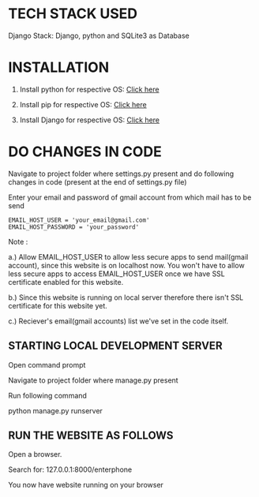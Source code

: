 # TECH STACK USED
Django Stack: Django, python and SQLite3 as Database

# INSTALLATION
1. Install python for respective OS: [Click here]( https://www.python.org/downloads/)

2. Install pip for respective OS: [Click here]( https://www.makeuseof.com/tag/install-pip-for-python/)

3. Install Django for respective OS: [Click here](https://www.thecrazyprogrammer.com/2018/09/how-to-install-django.html)

# DO CHANGES IN CODE
Navigate to project folder where settings.py present and do following changes in code (present at the end of settings.py file)

Enter your email and password of gmail account from which mail has to be send
```
EMAIL_HOST_USER = 'your_email@gmail.com'
EMAIL_HOST_PASSWORD = 'your_password'
```

Note :

a.) Allow EMAIL_HOST_USER to allow less secure apps to send mail(gmail account), since this website is on localhost now. You won't have to allow less secure apps to access EMAIL_HOST_USER once we have SSL certificate enabled for this website.

b.) Since this website is running on local server therefore there isn't SSL certificate for this website yet.

c.) Reciever's email(gmail accounts) list we've set in the code itself.

## STARTING LOCAL DEVELOPMENT SERVER
Open command prompt

Navigate to project folder where manage.py present

Run following command

 python manage.py runserver  

## RUN THE WEBSITE AS FOLLOWS
Open a browser.

Search for: 127.0.0.1:8000/enterphone

You now have website running on your browser
